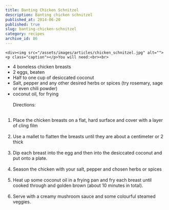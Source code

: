 ```yaml
---
title: Banting Chicken Schnitzel
description: Banting chicken schnitzel
published_at: 2014-06-20
published: true
slug: banting-chicken-schnitzel
category: recipes
archive_id: 86
---
```


    <div><img src="/assets/images/articles/chicken_schnitzel.jpg" alt=""><p class="caption"></p>You will need:<br><br>

- 4 boneless chicken breasts<br>
- 2 eggs, beaten<br>
- Half to one cup of desiccated coconut<br>
- Salt, pepper and any other desired herbs or spices (try rosemary, sage or even chili powder)<br>
- coconut oil, for frying<br><br>
  Directions:<br><br>

1. Place the chicken breasts on a flat, hard surface and cover with a layer of cling film<br><br>
2. Use a mallet to flatten the breasts until they are about a centimeter or 2 thick<br><br>
3. Dip each breast into the egg and then into the desiccated coconut and put onto a plate.<br><br>
4. Season the chicken with your salt, pepper and chosen herbs or spices<br><br>
5. Heat up some coconut oil in a frying pan and fry each breast until cooked through and golden brown (about 10 minutes in total).<br><br>
6. Serve with a creamy mushroom sauce and some colourful steamed veggies.</div>
